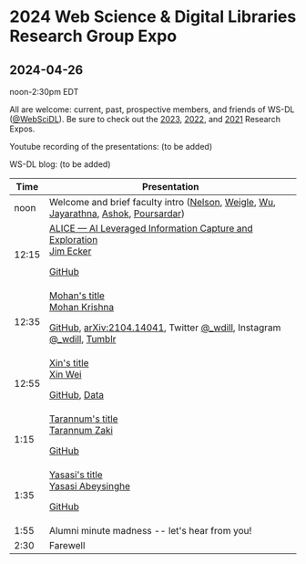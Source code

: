 # 2024 Web Science &amp; Digital Libraries Research Group Expo
## 2024-04-26

noon-2:30pm EDT

All are welcome: current, past, prospective members, and friends of WS-DL ([@WebSciDL](https://twitter.com/WebSciDL)).  Be sure to check out the [2023](https://github.com/oduwsdl/2023-research-expo/), [2022](https://github.com/oduwsdl/2022-research-expo/), and [2021](https://github.com/oduwsdl/2021-research-expo/) Research Expos.

Youtube recording of the presentations: (to be added)

WS-DL blog: (to be added)

| Time  | Presentation |
| --- | --- |
| noon  | Welcome and brief faculty intro ([Nelson](https://twitter.com/phonedude_mln), [Weigle](https://twitter.com/weiglemc), [Wu](https://twitter.com/fanchyna), [Jayarathna](https://twitter.com/openmaze), [Ashok](https://twitter.com/VikasGAshok1), [Poursardar](https://twitter.com/Faryane))  |
| 12:15  | [ALICE — AI Leveraged Information Capture and Exploration](https://docs.google.com/presentation/d/1NgJq16MmzoTfPnTgwCI4w7HJV9jU3HEF/edit?usp=sharing&ouid=106166204448440523954&rtpof=true&sd=true) <br>[Jim Ecker](https://twitter.com/jimmy_ecker) <p> [GitHub](https://github.com/jim-ecker/ALICE) |
| 12:35 | [Mohan's title](https://docs.google.com/presentation/d/1xoSkL_lYivGuPrDyoYIkViUCF2Qa0F520U4uDmxc9Z4/edit) <br> [Mohan Krishna](https://twitter.com/mk344567) <p> [GitHub](https://github.com/oduwsdl/wdill/), [arXiv:2104.14041](https://arxiv.org/abs/2104.14041), Twitter [@_wdill](https://twitter.com/_wdill), Instagram [@_wdill](https://www.instagram.com/_wdill/), [Tumblr](https://whatdiditlooklike.mementoweb.org/) |
| 12:55 | [Xin's title](https://docs.google.com/presentation/d/15WnVNLgtGiipEsaYhD_ICy4fe4D1YkYmuY4yj4LQ8zk/edit) <br> [Xin Wei](https://twitter.com/Xin9Xin) <p> [GitHub](https://github.com/lamps-lab/ETDMiner/tree/master/etd_crf), [Data](https://drive.google.com/drive/folders/1y6cADt2JJvNA10wnmlGBeMBJJrrBo6RV) |
| 1:15 | [Tarannum's title](https://docs.google.com/presentation/d/1Wsl1wp0dlaW3qrbVTn1NF2DBS2OBeSJHeftO34Ahejk/edit) <br> [Tarannum Zaki](https://twitter.com/tarannum_zaki) <p> [GitHub](https://github.com/nirdslab/streaminghub-dfs) |
| 1:35 | [Yasasi's title](https://docs.google.com/presentation/d/1_lpKj1tgGR1vHUu7OZzZpXud1SfVpYJKH67K-2Yr_tA/edit) <br> [Yasasi Abeysinghe](https://twitter.com/Yasasi_Abey) <p> [GitHub](https://github.com/javedulferdous/sTag) |
| 1:55 | Alumni minute madness -- let's hear from you! |
| 2:30 | Farewell | 






